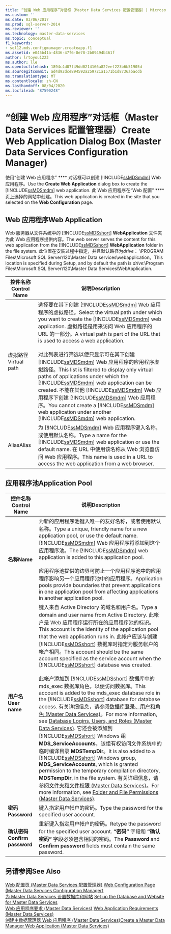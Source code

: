 ```yaml
---
title: “创建 Web 应用程序”对话框（Master Data Services 配置管理器）| Microsoft Docs
ms.custom: ''
ms.date: 03/06/2017
ms.prod: sql-server-2014
ms.reviewer: ''
ms.technology: master-data-services
ms.topic: conceptual
f1_keywords:
- sql12.mds.configmanager.createapp.f1
ms.assetid: e045b41a-4836-47f6-8e78-2b09494b461f
author: lrtoyou1223
ms.author: lle
ms.openlocfilehash: 1894c4d07f49dd0214166a822eef223b6b51905d
ms.sourcegitcommit: ad4d92dce894592a259721a1571b1d8736abacdb
ms.translationtype: MT
ms.contentlocale: zh-CN
ms.lasthandoff: 08/04/2020
ms.locfileid: "87590248"
---
```

# <a name="create-web-application-dialog-box-master-data-services-configuration-manager"></a><span data-ttu-id="d8ff6-102">“创建 Web 应用程序”对话框（Master Data Services 配置管理器）</span><span class="sxs-lookup"><span data-stu-id="d8ff6-102">Create Web Application Dialog Box (Master Data Services Configuration Manager)</span></span>
  <span data-ttu-id="d8ff6-103">使用“创建 Web 应用程序” \*\*\*\* 对话框可以创建 [!INCLUDE[ssMDSmdm](../includes/ssmdsmdm-md.md)] Web 应用程序。</span><span class="sxs-lookup"><span data-stu-id="d8ff6-103">Use the **Create Web Application** dialog box to create the [!INCLUDE[ssMDSmdm](../includes/ssmdsmdm-md.md)] web application.</span></span> <span data-ttu-id="d8ff6-104">此 Web 应用程序在“Web 配置” \*\*\*\* 页上选择的网站中创建。</span><span class="sxs-lookup"><span data-stu-id="d8ff6-104">This web application is created in the site that you selected on the **Web Configuration** page.</span></span>  
  
## <a name="web-application"></a><span data-ttu-id="d8ff6-105">Web 应用程序</span><span class="sxs-lookup"><span data-stu-id="d8ff6-105">Web Application</span></span>  
 <span data-ttu-id="d8ff6-106">Web 服务器从文件系统中的 [!INCLUDE[ssMDSshort](../includes/ssmdsshort-md.md)] **WebApplication** 文件夹为此 Web 应用程序提供内容。</span><span class="sxs-lookup"><span data-stu-id="d8ff6-106">The web server serves the content for this web application from the [!INCLUDE[ssMDSshort](../includes/ssmdsshort-md.md)] **WebApplication** folder in the file system.</span></span> <span data-ttu-id="d8ff6-107">此位置在安装过程中指定，并且默认路径为*drive*： \PROGRAM Files\Microsoft SQL Server\120\Master Data services\webapplication。</span><span class="sxs-lookup"><span data-stu-id="d8ff6-107">This location is specified during Setup, and by default the path is *drive*:\Program Files\Microsoft SQL Server\120\Master Data Services\WebApplication.</span></span>  
  
|<span data-ttu-id="d8ff6-108">控件名称</span><span class="sxs-lookup"><span data-stu-id="d8ff6-108">Control Name</span></span>|<span data-ttu-id="d8ff6-109">说明</span><span class="sxs-lookup"><span data-stu-id="d8ff6-109">Description</span></span>|  
|------------------|-----------------|  
|<span data-ttu-id="d8ff6-110">虚拟路径</span><span class="sxs-lookup"><span data-stu-id="d8ff6-110">Virtual path</span></span>|<span data-ttu-id="d8ff6-111">选择要在其下创建 [!INCLUDE[ssMDSmdm](../includes/ssmdsmdm-md.md)] Web 应用程序的虚拟路径。</span><span class="sxs-lookup"><span data-stu-id="d8ff6-111">Select the virtual path under which you want to create the [!INCLUDE[ssMDSmdm](../includes/ssmdsmdm-md.md)] web application.</span></span> <span data-ttu-id="d8ff6-112">虚拟路径是用来访问 Web 应用程序的 URL 的一部分。</span><span class="sxs-lookup"><span data-stu-id="d8ff6-112">A virtual path is part of the URL that is used to access a web application.</span></span><br /><br /> <span data-ttu-id="d8ff6-113">对此列表进行筛选以便只显示可在其下创建 [!INCLUDE[ssMDSmdm](../includes/ssmdsmdm-md.md)] Web 应用程序的应用程序虚拟路径。</span><span class="sxs-lookup"><span data-stu-id="d8ff6-113">This list is filtered to display only virtual paths of applications under which the [!INCLUDE[ssMDSmdm](../includes/ssmdsmdm-md.md)] web application can be created.</span></span> <span data-ttu-id="d8ff6-114">不能在其他 [!INCLUDE[ssMDSmdm](../includes/ssmdsmdm-md.md)] Web 应用程序下创建 [!INCLUDE[ssMDSmdm](../includes/ssmdsmdm-md.md)] Web 应用程序。</span><span class="sxs-lookup"><span data-stu-id="d8ff6-114">You cannot create a [!INCLUDE[ssMDSmdm](../includes/ssmdsmdm-md.md)] web application under another [!INCLUDE[ssMDSmdm](../includes/ssmdsmdm-md.md)] web application.</span></span>|  
|<span data-ttu-id="d8ff6-115">Alias</span><span class="sxs-lookup"><span data-stu-id="d8ff6-115">Alias</span></span>|<span data-ttu-id="d8ff6-116">为 [!INCLUDE[ssMDSmdm](../includes/ssmdsmdm-md.md)] Web 应用程序键入名称，或使用默认名称。</span><span class="sxs-lookup"><span data-stu-id="d8ff6-116">Type a name for the [!INCLUDE[ssMDSmdm](../includes/ssmdsmdm-md.md)] web application or use the default name.</span></span> <span data-ttu-id="d8ff6-117">在 URL 中使用该名称从 Web 浏览器访问 Web 应用程序。</span><span class="sxs-lookup"><span data-stu-id="d8ff6-117">This name is used in a URL to access the web application from a web browser.</span></span>|  
  
## <a name="application-pool"></a><span data-ttu-id="d8ff6-118">应用程序池</span><span class="sxs-lookup"><span data-stu-id="d8ff6-118">Application Pool</span></span>  
  
|<span data-ttu-id="d8ff6-119">控件名称</span><span class="sxs-lookup"><span data-stu-id="d8ff6-119">Control Name</span></span>|<span data-ttu-id="d8ff6-120">说明</span><span class="sxs-lookup"><span data-stu-id="d8ff6-120">Description</span></span>|  
|------------------|-----------------|  
|<span data-ttu-id="d8ff6-121">**名称**</span><span class="sxs-lookup"><span data-stu-id="d8ff6-121">**Name**</span></span>|<span data-ttu-id="d8ff6-122">为新的应用程序池键入唯一的友好名称，或者使用默认名称。</span><span class="sxs-lookup"><span data-stu-id="d8ff6-122">Type a unique, friendly name for a new application pool, or use the default name.</span></span> <span data-ttu-id="d8ff6-123">[!INCLUDE[ssMDSmdm](../includes/ssmdsmdm-md.md)] Web 应用程序将添加到这个应用程序池。</span><span class="sxs-lookup"><span data-stu-id="d8ff6-123">The [!INCLUDE[ssMDSmdm](../includes/ssmdsmdm-md.md)] web application is added to this application pool.</span></span><br /><br /> <span data-ttu-id="d8ff6-124">应用程序池提供的边界可防止一个应用程序池中的应用程序影响另一个应用程序池中的应用程序。</span><span class="sxs-lookup"><span data-stu-id="d8ff6-124">Application pools provide boundaries that prevent applications in one application pool from affecting applications in another application pool.</span></span>|  
|<span data-ttu-id="d8ff6-125">**用户名**</span><span class="sxs-lookup"><span data-stu-id="d8ff6-125">**User name**</span></span>|<span data-ttu-id="d8ff6-126">键入来自 Active Directory 的域名和用户名。</span><span class="sxs-lookup"><span data-stu-id="d8ff6-126">Type a domain and user name from Active Directory.</span></span> <span data-ttu-id="d8ff6-127">此帐户是 Web 应用程序运行所在的应用程序池的标识。</span><span class="sxs-lookup"><span data-stu-id="d8ff6-127">This account is the identity of the application pool that the web application runs in.</span></span> <span data-ttu-id="d8ff6-128">此帐户应该与创建 [!INCLUDE[ssMDSshort](../includes/ssmdsshort-md.md)] 数据库时指定为服务帐户的帐户相同。</span><span class="sxs-lookup"><span data-stu-id="d8ff6-128">This account should be the same account specified as the service account when the [!INCLUDE[ssMDSshort](../includes/ssmdsshort-md.md)] database was created.</span></span><br /><br /> <span data-ttu-id="d8ff6-129">此帐户添加到 [!INCLUDE[ssMDSshort](../includes/ssmdsshort-md.md)] 数据库中的 mds_exec 数据库角色，以便访问数据库。</span><span class="sxs-lookup"><span data-stu-id="d8ff6-129">This account is added to the mds_exec database role in the [!INCLUDE[ssMDSshort](../includes/ssmdsshort-md.md)] database for database access.</span></span> <span data-ttu-id="d8ff6-130">有关详细信息，请参阅[数据库登录、用户和角色 (Master Data Services)](database-logins-users-and-roles-master-data-services.md)。</span><span class="sxs-lookup"><span data-stu-id="d8ff6-130">For more information, see [Database Logins, Users, and Roles &#40;Master Data Services&#41;](database-logins-users-and-roles-master-data-services.md).</span></span> <span data-ttu-id="d8ff6-131">它还会被添加到 [!INCLUDE[ssMDSshort](../includes/ssmdsshort-md.md)] Windows 组 **MDS_ServiceAccounts**，该组有权访问文件系统中的临时编译目录 **MDSTempDir**。</span><span class="sxs-lookup"><span data-stu-id="d8ff6-131">It is also added to a [!INCLUDE[ssMDSshort](../includes/ssmdsshort-md.md)] Windows group, **MDS_ServiceAccounts**, which is granted permission to the temporary compilation directory, **MDSTempDir**, in the file system.</span></span> <span data-ttu-id="d8ff6-132">有关详细信息，请参阅[文件夹和文件权限 (Master Data Services)](../../2014/master-data-services/folder-and-file-permissions-master-data-services.md)。</span><span class="sxs-lookup"><span data-stu-id="d8ff6-132">For more information, see [Folder and File Permissions &#40;Master Data Services&#41;](../../2014/master-data-services/folder-and-file-permissions-master-data-services.md).</span></span>|  
|<span data-ttu-id="d8ff6-133">**密码**</span><span class="sxs-lookup"><span data-stu-id="d8ff6-133">**Password**</span></span>|<span data-ttu-id="d8ff6-134">键入指定用户帐户的密码。</span><span class="sxs-lookup"><span data-stu-id="d8ff6-134">Type the password for the specified user account.</span></span>|  
|<span data-ttu-id="d8ff6-135">**确认密码**</span><span class="sxs-lookup"><span data-stu-id="d8ff6-135">**Confirm password**</span></span>|<span data-ttu-id="d8ff6-136">重新键入指定用户帐户的密码。</span><span class="sxs-lookup"><span data-stu-id="d8ff6-136">Retype the password for the specified user account.</span></span> <span data-ttu-id="d8ff6-137">**“密码”** 字段和 **“确认密码”** 字段必须包含相同的密码。</span><span class="sxs-lookup"><span data-stu-id="d8ff6-137">The **Password** and **Confirm password** fields must contain the same password.</span></span>|  
  
## <a name="see-also"></a><span data-ttu-id="d8ff6-138">另请参阅</span><span class="sxs-lookup"><span data-stu-id="d8ff6-138">See Also</span></span>  
 <span data-ttu-id="d8ff6-139">[Web 配置页 &#40;Master Data Services 配置管理器&#41;](../../2014/master-data-services/web-configuration-page-master-data-services-configuration-manager.md) </span><span class="sxs-lookup"><span data-stu-id="d8ff6-139">[Web Configuration Page &#40;Master Data Services Configuration Manager&#41;](../../2014/master-data-services/web-configuration-page-master-data-services-configuration-manager.md) </span></span>  
 <span data-ttu-id="d8ff6-140">[为 Master Data Services 设置数据库和网站](../../2014/master-data-services/set-up-the-database-and-website-for-master-data-services.md) </span><span class="sxs-lookup"><span data-stu-id="d8ff6-140">[Set up the Database and Website for Master Data Services](../../2014/master-data-services/set-up-the-database-and-website-for-master-data-services.md) </span></span>  
 <span data-ttu-id="d8ff6-141">[Web 应用程序要求 &#40;Master Data Services&#41;](install-windows/web-application-requirements-master-data-services.md) </span><span class="sxs-lookup"><span data-stu-id="d8ff6-141">[Web Application Requirements &#40;Master Data Services&#41;](install-windows/web-application-requirements-master-data-services.md) </span></span>  
 [<span data-ttu-id="d8ff6-142">创建主数据管理器 Web 应用程序 &#40;Master Data Services&#41;</span><span class="sxs-lookup"><span data-stu-id="d8ff6-142">Create a Master Data Manager Web Application &#40;Master Data Services&#41;</span></span>](install-windows/create-a-master-data-manager-web-application-master-data-services.md)  
  
  
